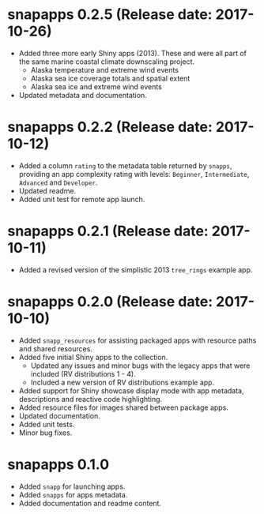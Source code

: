 # snapapps 0.2.5 (Release date: 2017-10-26)

* Added three more early Shiny apps (2013). These and were all part of the same marine coastal climate downscaling project.
    * Alaska temperature and extreme wind events
    * Alaska sea ice coverage totals and spatial extent
    * Alaska sea ice and extreme wind events
* Updated metadata and documentation.

# snapapps 0.2.2 (Release date: 2017-10-12)

* Added a column `rating` to the metadata table returned by `snapps`, providing an app complexity rating with levels: `Beginner`, `Intermediate`, `Advanced` and `Developer`.
* Updated readme.
* Added unit test for remote app launch.

# snapapps 0.2.1 (Release date: 2017-10-11)

* Added a revised version of the simplistic 2013 `tree_rings` example app.

# snapapps 0.2.0 (Release date: 2017-10-10)

* Added `snapp_resources` for assisting packaged apps with resource paths and shared resources.
* Added five initial Shiny apps to the collection.
    * Updated any issues and minor bugs with the legacy apps that were included (RV distributions 1 - 4).
    * Included a new version of RV distributions example app.
* Added support for Shiny showcase display mode with app metadata, descriptions and reactive code highlighting.
* Added resource files for images shared between package apps.
* Updated documentation.
* Added unit tests.
* Minor bug fixes.

# snapapps 0.1.0

* Added `snapp` for launching apps.
* Added `snapps` for apps metadata.
* Added documentation and readme content.
